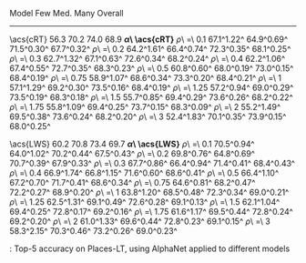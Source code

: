 Model                        Few         Med.         Many      Overall
-------------------  -----------  -----------  -----------  -----------
\acs{cRT}                   56.3         70.2         74.0         68.9
**_α_\ \acs{cRT}**
_ρ_\ =\ 0.1           67.1^1.22^   64.9^0.69^   71.5^0.30^   67.7^0.32^
_ρ_\ =\ 0.2           64.2^1.61^   66.4^0.74^   72.3^0.35^   68.1^0.25^
_ρ_\ =\ 0.3           62.7^1.32^   67.1^0.63^   72.6^0.34^   68.2^0.24^
_ρ_\ =\ 0.4           62.2^1.06^   67.4^0.55^   72.7^0.35^   68.3^0.23^
_ρ_\ =\ 0.5           60.8^0.60^   68.0^0.19^   73.0^0.15^   68.4^0.19^
_ρ_\ =\ 0.75          58.9^1.07^   68.6^0.34^   73.3^0.20^   68.4^0.21^
_ρ_\ =\ 1             57.1^1.29^   69.2^0.30^   73.5^0.16^   68.4^0.19^
_ρ_\ =\ 1.25          57.2^0.94^   69.0^0.29^   73.5^0.19^   68.3^0.18^
_ρ_\ =\ 1.5           55.7^0.85^   69.4^0.29^   73.6^0.26^   68.2^0.22^
_ρ_\ =\ 1.75          55.8^1.09^   69.4^0.25^   73.7^0.15^   68.3^0.09^
_ρ_\ =\ 2             55.2^1.49^   69.5^0.38^   73.6^0.24^   68.2^0.20^
_ρ_\ =\ 3             52.4^1.83^   70.1^0.35^   73.9^0.15^   68.0^0.25^
<!--  -->
\acs{LWS}                   60.2         70.8         73.4         69.7
**_α_\ \acs{LWS}**
_ρ_\ =\ 0.1           70.5^0.94^   64.0^1.02^   70.2^0.44^   67.5^0.43^
_ρ_\ =\ 0.2           69.8^0.76^   64.8^0.69^   70.7^0.39^   67.9^0.33^
_ρ_\ =\ 0.3           67.7^0.86^   66.4^0.94^   71.4^0.41^   68.4^0.43^
_ρ_\ =\ 0.4           66.9^1.74^   66.8^1.15^   71.6^0.60^   68.6^0.41^
_ρ_\ =\ 0.5           66.4^1.10^   67.2^0.70^   71.7^0.41^   68.6^0.34^
_ρ_\ =\ 0.75          64.6^0.81^   68.2^0.47^   72.2^0.27^   68.9^0.20^
_ρ_\ =\ 1             63.8^1.20^   68.5^0.48^   72.3^0.34^   69.0^0.21^
_ρ_\ =\ 1.25          62.5^1.31^   69.1^0.49^   72.6^0.28^   69.1^0.13^
_ρ_\ =\ 1.5           62.1^1.04^   69.4^0.25^   72.8^0.17^   69.2^0.16^
_ρ_\ =\ 1.75          61.6^1.17^   69.5^0.44^   72.8^0.24^   69.2^0.20^
_ρ_\ =\ 2             61.0^1.33^   69.6^0.44^   72.8^0.23^   69.1^0.15^
_ρ_\ =\ 3             58.3^2.15^   70.3^0.46^   73.2^0.26^   69.0^0.23^

: Top-5 accuracy on Places-LT, using AlphaNet applied to different models
